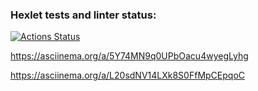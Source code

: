 ### Hexlet tests and linter status:
[![Actions Status](https://github.com/iusachev/backend-project-lvl1/workflows/hexlet-check/badge.svg)](https://github.com/iusachev/backend-project-lvl1/actions)

https://asciinema.org/a/5Y74MN9q0UPbOacu4wyegLyhg

https://asciinema.org/a/L20sdNV14LXk8S0FfMpCEpqoC